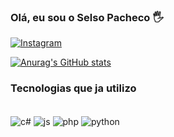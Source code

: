 ### Olá, eu sou o Selso Pacheco 🖐️

[![Instagram](https://img.shields.io/badge/Instagram-E4405F?style=for-the-badge&logo=instagram&logoColor=white)](https://www.instagram.com/pachecoselso/)

[![Anurag's GitHub stats](https://github-readme-stats.vercel.app/api?username=selsopacheco)](https://github.com/selsopacheco/github-readme-stats)

### Tecnologias que ja utilizo

<div style="display: inline_block"><br/>
<img align="center" alt ="c#" src= "https://img.shields.io/badge/C%23-239120?style=for-the-badge&logo=c-sharp&logoColor=white"/>
<img align="center" alt ="js" src= "https://img.shields.io/badge/JavaScript-F7DF1E?style=for-the-badge&logo=javascript&logoColor=black"/>
<img align="center" alt ="php" src= "https://img.shields.io/badge/PHP-777BB4?style=for-the-badge&logo=php&logoColor=white"/>
<img align="center" alt ="python" src= "https://img.shields.io/badge/Python-14354C?style=for-the-badge&logo=python&logoColor=white"/>


</div>
